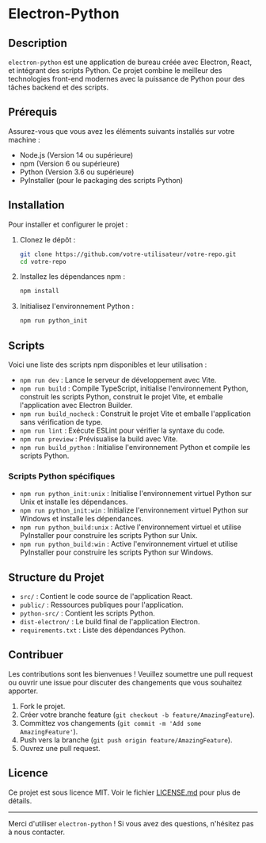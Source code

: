 # Electron-Python

## Description

`electron-python` est une application de bureau créée avec Electron, React, et intégrant des scripts Python. Ce projet combine le meilleur des technologies front-end modernes avec la puissance de Python pour des tâches backend et des scripts.

## Prérequis

Assurez-vous que vous avez les éléments suivants installés sur votre machine :

- Node.js (Version 14 ou supérieure)
- npm (Version 6 ou supérieure)
- Python (Version 3.6 ou supérieure)
- PyInstaller (pour le packaging des scripts Python)

## Installation

Pour installer et configurer le projet :

1. Clonez le dépôt :
    ```sh
    git clone https://github.com/votre-utilisateur/votre-repo.git
    cd votre-repo
    ```

2. Installez les dépendances npm :
    ```sh
    npm install
    ```

3. Initialisez l'environnement Python :
    ```sh
    npm run python_init
    ```

## Scripts

Voici une liste des scripts npm disponibles et leur utilisation :

- `npm run dev` : Lance le serveur de développement avec Vite.
- `npm run build` : Compile TypeScript, initialise l'environnement Python, construit les scripts Python, construit le projet Vite, et emballe l'application avec Electron Builder.
- `npm run build_nocheck` : Construit le projet Vite et emballe l'application sans vérification de type.
- `npm run lint` : Exécute ESLint pour vérifier la syntaxe du code.
- `npm run preview` : Prévisualise la build avec Vite.
- `npm run build_python` : Initialise l'environnement Python et compile les scripts Python.

### Scripts Python spécifiques

- `npm run python_init:unix` : Initialise l'environnement virtuel Python sur Unix et installe les dépendances.
- `npm run python_init:win` : Initialize l'environnement virtuel Python sur Windows et installe les dépendances.
- `npm run python_build:unix` : Active l'environnement virtuel et utilise PyInstaller pour construire les scripts Python sur Unix.
- `npm run python_build:win` : Active l'environnement virtuel et utilise PyInstaller pour construire les scripts Python sur Windows.

## Structure du Projet

- `src/` : Contient le code source de l'application React.
- `public/` : Ressources publiques pour l'application.
- `python-src/` : Contient les scripts Python.
- `dist-electron/` : Le build final de l'application Electron.
- `requirements.txt` : Liste des dépendances Python.

## Contribuer

Les contributions sont les bienvenues ! Veuillez soumettre une pull request ou ouvrir une issue pour discuter des changements que vous souhaitez apporter.

1. Fork le projet.
2. Créer votre branche feature (`git checkout -b feature/AmazingFeature`).
3. Committez vos changements (`git commit -m 'Add some AmazingFeature'`).
4. Push vers la branche (`git push origin feature/AmazingFeature`).
5. Ouvrez une pull request.

## Licence

Ce projet est sous licence MIT. Voir le fichier [LICENSE.md](LICENSE.md) pour plus de détails.

---

Merci d'utiliser `electron-python` ! Si vous avez des questions, n'hésitez pas à nous contacter.
